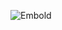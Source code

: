 ![Embold](http://3.72.41.7:4444/api/badges?repository_uid=79a0be0fd63d1d4da3938c0de8b92ee9&type=rating&token=eyJhbGciOiJFUzI1NiIsInR5cCI6IkpXVCJ9.eyJpZCI6MTY5NjkxNTc3OTc3MSwiaWF0IjoxNjk2OTE1Nzc5fQ.B7Idk5fU9R09Neo7S2McFGuFbGUwUz7PmCMtuJo1KMgE66cpLg1KSyKponSTF7ry8IUsG-YVCzdGrvf5GXC-Zw)
